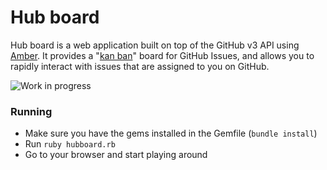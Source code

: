# Hub board


Hub board is a web application built on top of the GitHub v3 API using
[Amber](http://amber-lang.net). It provides a "[kan
ban](http://en.wikipedia.org/wiki/Kan_ban)" board for GitHub Issues, and allows
you to rapidly interact with issues that are assigned to you on GitHub.



![Work in progress](http://strongspace.com/rtyler/public/hubboard-2012.03.18-17.50.png)


### Running

* Make sure you have the gems installed in the Gemfile (`bundle install`)
* Run `ruby hubboard.rb`
* Go to your browser and start playing around
